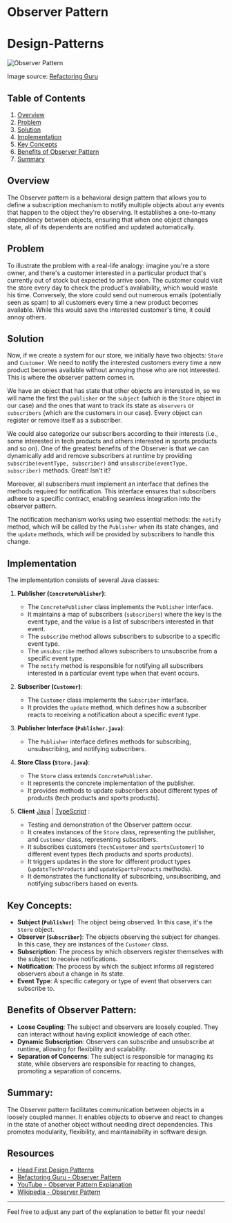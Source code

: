 # Observer Pattern

# Design-Patterns

![Observer Pattern](https://refactoring.guru/images/patterns/content/observer/observer.png)

Image source: [Refactoring Guru](https://refactoring.guru/design-patterns/observer)

## Table of Contents

1. [Overview](#overview)
2. [Problem](#problem)
3. [Solution](#solution)
4. [Implementation](#implementation)
5. [Key Concepts](#key-concepts)
6. [Benefits of Observer Pattern](#benefits-of-observer-pattern)
7. [Summary](#summary)

## Overview

The Observer pattern is a behavioral design pattern that allows you to define a subscription mechanism to notify multiple objects about any events that happen to the object they're observing. It establishes a one-to-many dependency between objects, ensuring that when one object changes state, all of its dependents are notified and updated automatically.

## Problem

To illustrate the problem with a real-life analogy: imagine you're a store owner, and there's a customer interested in a particular product that's currently out of stock but expected to arrive soon. The customer could visit the store every day to check the product's availability, which would waste his time. Conversely, the store could send out numerous emails (potentially seen as spam) to all customers every time a new product becomes available. While this would save the interested customer's time, it could annoy others.

## Solution

Now, if we create a system for our store, we initially have two objects: `Store` and `Customer`. We need to notify the interested customers every time a new product becomes available without annoying those who are not interested. This is where the observer pattern comes in.

We have an object that has state that other objects are interested in, so we will name the first the `publisher` or the `subject` (which is the `Store` object in our case) and the ones that want to track its state as `observers` or `subscribers` (which are the customers in our case). Every object can register or remove itself as a subscriber.

We could also categorize our subscribers according to their interests (i.e., some interested in tech products and others interested in sports products and so on). One of the greatest benefits of the Observer is that we can dynamically add and remove subscribers at runtime by providing `subscribe(eventType, subscriber)` and `unsubscribe(eventType, subscriber)` methods. Great! Isn't it?

Moreover, all subscribers must implement an interface that defines the methods required for notification. This interface ensures that subscribers adhere to a specific contract, enabling seamless integration into the observer pattern.

The notification mechanism works using two essential methods: the `notify` method, which will be called by the `Publisher` when its state changes, and the `update` methods, which will be provided by subscribers to handle this change.

## Implementation

The implementation consists of several Java classes:

1. **Publisher (`ConcretePublisher`)**:

   - The `ConcretePublisher` class implements the `Publisher` interface.
   - It maintains a map of subscribers (`subscribers`) where the key is the event type, and the value is a list of subscribers interested in that event.
   - The `subscribe` method allows subscribers to subscribe to a specific event type.
   - The `unsubscribe` method allows subscribers to unsubscribe from a specific event type.
   - The `notify` method is responsible for notifying all subscribers interested in a particular event type when that event occurs.

2. **Subscriber (`Customer`)**:

   - The `Customer` class implements the `Subscriber` interface.
   - It provides the `update` method, which defines how a subscriber reacts to receiving a notification about a specific event type.

3. **Publisher Interface (`Publisher.java`)**:

   - The `Publisher` interface defines methods for subscribing, unsubscribing, and notifying subscribers.

4. **Store Class (`Store.java`)**:

   - The `Store` class extends `ConcretePublisher`.
   - It represents the concrete implementation of the publisher.
   - It provides methods to update subscribers about different types of products (tech products and sports products).

5. **Client** [Java](Java/Client.java) | [TypeScript](TypeScript/Client.ts)
   :

   - Testing and demonstration of the Observer pattern occur.
   - It creates instances of the `Store` class, representing the publisher, and `Customer` class, representing subscribers.
   - It subscribes customers (`techCustomer` and `sportsCustomer`) to different event types (tech products and sports products).
   - It triggers updates in the store for different product types (`updateTechProducts` and `updateSportsProducts` methods).
   - It demonstrates the functionality of subscribing, unsubscribing, and notifying subscribers based on events.

## Key Concepts:

- **Subject (`Publisher`)**: The object being observed. In this case, it's the `Store` object.
- **Observer (`Subscriber`)**: The objects observing the subject for changes. In this case, they are instances of the `Customer` class.
- **Subscription**: The process by which observers register themselves with the subject to receive notifications.
- **Notification**: The process by which the subject informs all registered observers about a change in its state.
- **Event Type**: A specific category or type of event that observers can subscribe to.

## Benefits of Observer Pattern:

- **Loose Coupling**: The subject and observers are loosely coupled. They can interact without having explicit knowledge of each other.
- **Dynamic Subscription**: Observers can subscribe and unsubscribe at runtime, allowing for flexibility and scalability.
- **Separation of Concerns**: The subject is responsible for managing its state, while observers are responsible for reacting to changes, promoting a separation of concerns.

## Summary:

The Observer pattern facilitates communication between objects in a loosely coupled manner. It enables objects to observe and react to changes in the state of another object without needing direct dependencies. This promotes modularity, flexibility, and maintainability in software design.

## Resources

- [Head First Design Patterns](https://www.oreilly.com/library/view/head-first-design/0596007124/)
- [Refactoring Guru - Observer Pattern](https://refactoring.guru/design-patterns/observer)
- [YouTube - Observer Pattern Explanation](https://youtu.be/_BpmfnqjgzQ?si=H6gy342ENs60NMHZ)
- [Wikipedia - Observer Pattern](https://en.wikipedia.org/wiki/Observer_pattern)

---

Feel free to adjust any part of the explanation to better fit your needs!
